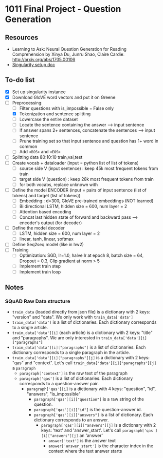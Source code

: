# 1011 Final Project - Question Generation 

## Resources 
- Learning to Ask: Neural Question Generation for Reading Comprehension by Xinya Du, Junru Shao, Claire Cardie: http://arxiv.org/abs/1705.00106
- [Singularity setup doc](https://docs.google.com/document/d/12D09OvptZ3OIMpjm3k_reLL4sipCftfiEMwLAl2tkm8/edit?usp=sharing)

## To-do list 
- [x] Set up singularity instance
- [x] Download GloVE word vectors and put it on Greene 
- [ ] Preprocessing 
  - [ ] Filter questions with is_impossible = False only
  - [x] Tokenization and sentence splitting 
  - [ ] Lowercase the entire dataset
  - [ ] Locate the sentence containing the answer --> input sentence 
  - [ ] If answer spans 2+ sentences, concatenate the sentences --> input sentence 
  - [ ] Prune training set so that input sentence and question has 1+ word in common 
  - [ ] Add `<BOS>` and `<EOS>`
- [ ] Splitting data 80:10:10 train,val,test
- [ ] Create vocab + dataloader (input = python list of list of tokens) 
  - [ ] source side V (input sentence) : keep 45k most frequent tokens from train 
  - [ ] target side V (question) : keep 28k most frequent tokens from train 
  - [ ] for both vocabs, replace unknown with <UNK>
- [ ] Define the model ENCODER (input = pairs of input sentence (list of tokens) and target (list of tokens))
  - [ ] Embedding : d=300, GloVE pre-trained embeddings (NOT learned) 
  - [ ] Bi directional LSTM, hidden size = 600, num layer = 2
  - [ ] Attention based encoding 
  - [ ] Concat last hidden state of forward and backward pass --> encoder's output (for decoder) 
- [ ] Define the model decoder 
  - [ ] LSTM, hidden size = 600, num layer = 2
  - [ ] linear, tanh, linear, softmax
- [ ] Define Seq2seq model (like in hw2) 
- [ ] Training 
  - [ ] Optimization: SGD, lr=1.0, halve lr at epoch 8, batch size = 64, Dropout = 0.3, Clip gradient at norm > 5
  - [ ] Implement train step 
  - [ ] Implement train loop 
  
## Notes 
### SQuAD Raw Data structure 
- `train_data` (loaded directly from json file) is a dictionary with 2 keys: "version" and "data". We only work with `train_data['data']`
- `train_data['data']` is a list of dictionaries. Each dictionary corresponds to a single article.
- `train_data['data'][i]` (each article) is a dictionary with 2 keys: "title" and "paragraphs". We are only interested in `train_data['data'][i]["paragraphs"]`
- `train_data['data'][i]["paragraphs"]` is a list of dictionaries. Each dictionary corresponds to a single paragraph in the article. 
- `train_data['data'][i]["paragraphs"][j]` is a dictionary with 2 keys: "qas" and "context". Let's call `train_data['data'][i]["paragraphs"][j]` a `paragraph`
  - `paragraph['context']` is the raw text of the paragraph
  - `paragraph['qas']` is a list of dictionaries. Each dictionary corresponds to a question-answer pair. 
    - `paragraph['qas'][i]` is a dictionary with 4 keys: "question", "id", "answers", "is_impossible" 
      - `paragraph['qas'][i]["question"]` is a raw string of the question. 
      - `paragraph['qas'][i]["id"]` is the question-answer id. 
      - `paragraph['qas'][i]["answers"]` is a list of dictionary. Each dictionary corresponds to an answer.
        - `paragraph['qas'][i]["answers"][j]` is a dictionary with 2 keys: 'text' and 'answer_start'. Let's call `paragraph['qas'][i]["answers"][j]` an 'answer'
          - `answer['text']` is the answer text 
          - `answer['answer_start']` is the character index in the context where the text answer starts 
